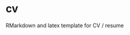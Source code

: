 
<!-- README.md is generated from README.Rmd. Please edit that file -->

# cv

RMarkdown and latex template for CV / resume
